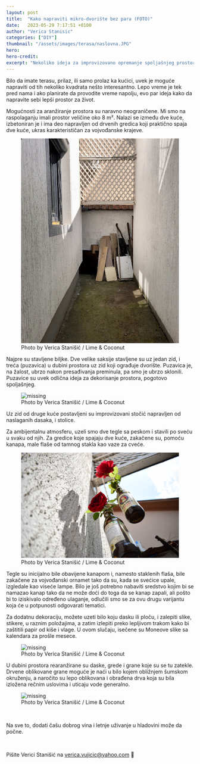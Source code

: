 ```yaml
---
layout: post
title:  "Kako napraviti mikro-dvorište bez para (FOTO)"
date:   2023-05-29 7:17:51 +0100
author: "Verica Stanisic"
categories: ["DIY"]
thumbnail: "/assets/images/terasa/naslovna.JPG"
hero: 
hero-credit: 
excerpt: "Nekoliko ideja za improvizovano opremanje spoljašnjeg prostora malih dimenzija, što bi Ameri rekli, prijateljsko za džep 💸"
---
```

<drop-cap>B</drop-cap>ilo da imate terasu, prilaz, ili samo prolaz ka kućici, uvek je moguće napraviti od tih nekoliko kvadrata nešto interesantno. Lepo vreme je tek pred nama i ako planirate da provodite vreme napolju, evo par ideja kako da napravite sebi lepši prostor za život.

Mogućnosti za aranžiranje prostora su naravno neograničene. Mi smo na raspolaganju imali prostor veličine oko 8 m². Nalazi se između dve kuće, izbetoniran je i ima deo napravljen od drvenih gredica koji praktično spaja dve kuće, ukras karakterističan za vojvođanske krajeve. 

<figure>
    <img src='/assets/images/terasa/pre.jpg' alt='missing' />
    <figcaption>Photo by Verica Stanišić / Lime & Coconut</figcaption>
</figure>

Najpre su stavljene biljke. Dve velike saksije stavljene su uz jedan zid, i treća (puzavica) u dubini prostora uz zid koji ograđuje dvorište. Puzavica je, na žalost, ubrzo nakon presađivanja preminula, pa smo je ubrzo sklonili. Puzavice su uvek odlična ideja za dekorisanje prostora, pogotovo spoljašnjeg.

<figure>
    <img src='/assets/images/terasa/biljke.JPG' alt='missing' />
    <figcaption>Photo by Verica Stanišić / Lime & Coconut</figcaption>
</figure>

Uz zid od druge kuće postavljeni su improvizovani stočić napravljen od naslaganih dasaka, i stolice.

Za ambijentalnu atmosferu, uzeli smo dve tegle sa peskom i stavili po sveću u svaku od njih. Za gredice koje spajaju dve kuće, zakačene su, pomoću kanapa, male flaše od tamnog stakla kao vaze za cveće.

<figure>
    <img src='/assets/images/terasa/ruze.JPG' alt='missing' />
    <figcaption>Photo by Verica Stanišić / Lime & Coconut</figcaption>
</figure>

Tegle su inicijalno bile obavijene kanapom i, namesto staklenih flaša, bile zakačene za vojvođanski ornamet tako da su, kada se svećice upale, izgledale kao viseće lampe. Bilo je još potrebno nabaviti sredstvo kojim bi se namazao kanap tako da ne može doći do toga da se kanap zapali, ali pošto bi to iziskivalo određeno ulaganje, odlučili smo se za ovu drugu varijantu koja će u potpunosti odgovarati tematici.

Za dodatnu dekoraciju, možete uzeti bilo koju dasku ili ploču, i zalepiti slike, stikere, u raznim položajima, a zatim izlepiti preko lepljivom trakom kako bi zaštitili papir od kiše i vlage. U ovom slučaju, isečene su Moneove slike sa kalendara za prošle mesece.

<figure>
    <img src='/assets/images/terasa/sve.JPG' alt='missing' />
    <figcaption>Photo by Verica Stanišić / Lime & Coconut</figcaption>
</figure>

U dubini prostora rearanžirane su daske, grede i grane koje su se tu zatekle. Drvene oblikovane grane moguće je naći u bilo kojem obližnjem šumskom okruženju, a naročito su lepo oblikovana i obrađena drva koja su bila izložena rečnim uslovima i uticaju vode generalno.

<figure>
    <img src='/assets/images/terasa/posle.JPG' alt='missing' />
    <figcaption>Photo by Verica Stanišić / Lime & Coconut</figcaption>
</figure>

<br>

Na sve to, dodati čašu dobrog vina i letnje uživanje u hladovini može da počne. 

<br>

Pišite Verici Stanišić na [verica.vujicic@yahoo.com](mailto:verica.vujicic@yahoo.com) 🥥